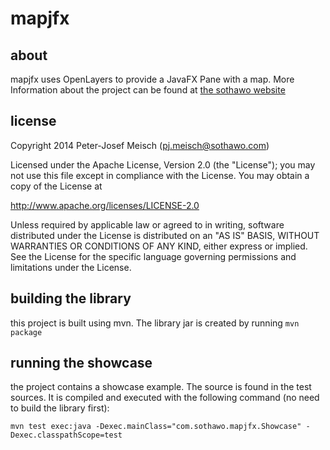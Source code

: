 # mapjfx

## about

mapjfx uses OpenLayers to provide a JavaFX Pane with a map. More Information about the project 
can be found at [the sothawo website](http://www.sothawo.com/projects/mapjfx/)

## license

 Copyright 2014 Peter-Josef Meisch (pj.meisch@sothawo.com)

   Licensed under the Apache License, Version 2.0 (the "License");
   you may not use this file except in compliance with the License.
   You may obtain a copy of the License at

   http://www.apache.org/licenses/LICENSE-2.0

   Unless required by applicable law or agreed to in writing, software
   distributed under the License is distributed on an "AS IS" BASIS,
   WITHOUT WARRANTIES OR CONDITIONS OF ANY KIND, either express or implied.
   See the License for the specific language governing permissions and
   limitations under the License.

## building the library

this project is built using mvn. The library jar is created by running `mvn package`

## running the showcase

the project contains a showcase example. The source is found in the test sources. It is compiled and executed with
the following command (no need to build the library first):

`mvn test exec:java -Dexec.mainClass="com.sothawo.mapjfx.Showcase" -Dexec.classpathScope=test`
